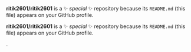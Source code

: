 

**ritik2601/ritik2601** is a ✨ _special_ ✨ repository because its `README.md` (this file) appears on your GitHub profile.





**ritik2601/ritik2601** is a ✨ _special_ ✨ repository because its `README.md` (this file) appears on your GitHub profile.








.







